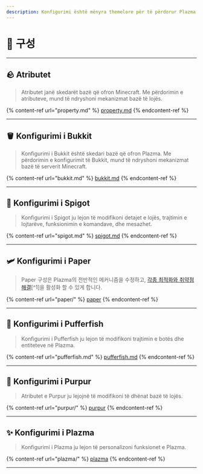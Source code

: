 ```yaml
---
description: Konfigurimi është mënyra themelore për të përdorur Plazma.
---
```


# 🧾 구성

***

## 🪨 Atributet <a href="#id-1" id="id-1"></a>

> Atributet janë skedarët bazë që ofron Minecraft. Me përdorimin e atributeve, mund të ndryshoni mekanizmat bazë të lojës.

{% content-ref url="property.md" %}
[property.md](property.md)
{% endcontent-ref %}

***

## 🪣 Konfigurimi i Bukkit <a href="#id-2" id="id-2"></a>

> Konfigurimi i Bukkit është skedari bazë që ofron Plazma. Me përdorimin e konfigurimit të Bukkit, mund të ndryshoni mekanizmat bazë të serverit Minecraft.

{% content-ref url="bukkit.md" %}
[bukkit.md](bukkit.md)
{% endcontent-ref %}

***

## 🚰 Konfigurimi i Spigot <a href="#id-3" id="id-3"></a>

> Konfigurimi i Spigot ju lejon të modifikoni detajet e lojës, trajtimin e lojtarëve, funksionimin e komandave, dhe mesazhet.

{% content-ref url="spigot.md" %}
[spigot.md](spigot.md)
{% endcontent-ref %}

***

## 🛩️ Konfigurimi i Paper <a href="#id-4" id="id-4"></a>

> Paper 구성은 Plazma의 전반적인 메커니즘을 수정하고, [각종 최적화와 취약점 해결](./#user-content-fn-1)\[^1]을 활성화 할 수 있게 합니다.

{% content-ref url="paper/" %}
[paper](paper/)
{% endcontent-ref %}

***

## 🐡 Konfigurimi i Pufferfish <a href="#id-6" id="id-6"></a>

> Konfigurimi i Pufferfish ju lejon të modifikoni trajtimin e botës dhe entiteteve në Plazma.

{% content-ref url="pufferfish.md" %}
[pufferfish.md](pufferfish.md)
{% endcontent-ref %}

***

## 🦑 Konfigurimi i Purpur <a href="#id-7" id="id-7"></a>

> Atributet e Purpur ju lejojnë të modifikoni të dhënat bazë të lojës.

{% content-ref url="purpur/" %}
[purpur](purpur/)
{% endcontent-ref %}

***

## ✨ Konfigurimi i Plazma <a href="#id-8" id="id-8"></a>

> Konfigurimi i Plazma ju lejon të personalizoni funksionet e Plazma.

{% content-ref url="plazma/" %}
[plazma](plazma/)
{% endcontent-ref %}

***
